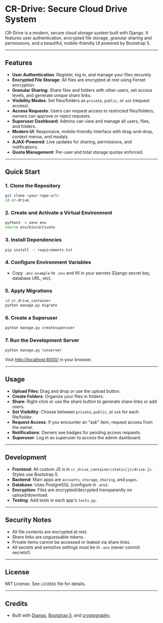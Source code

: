# CR-Drive: Secure Cloud Drive System

CR-Drive is a modern, secure cloud storage system built with Django. It features user authentication, encrypted file storage, granular sharing and permissions, and a beautiful, mobile-friendly UI powered by Bootstrap 5.

---

## Features

- **User Authentication**: Register, log in, and manage your files securely.
- **Encrypted File Storage**: All files are encrypted at rest using Fernet encryption.
- **Granular Sharing**: Share files and folders with other users, set access levels, and generate unique share links.
- **Visibility Modes**: Set files/folders as `private`, `public`, or `ask` (request access).
- **Access Requests**: Users can request access to restricted files/folders; owners can approve or reject requests.
- **Superuser Dashboard**: Admins can view and manage all users, files, and folders.
- **Modern UI**: Responsive, mobile-friendly interface with drag-and-drop, context menus, and modals.
- **AJAX-Powered**: Live updates for sharing, permissions, and notifications.
- **Quota Management**: Per-user and total storage quotas enforced.

---

## Quick Start

### 1. Clone the Repository
```bash
git clone <your-repo-url>
cd cr-drive
```

### 2. Create and Activate a Virtual Environment
```bash
python3 -m venv env
source env/bin/activate
```

### 3. Install Dependencies
```bash
pip install -r requirements.txt
```

### 4. Configure Environment Variables
- Copy `.env.example` to `.env` and fill in your secrets (Django secret key, database URL, etc).

### 5. Apply Migrations
```bash
cd cr_drive_container
python manage.py migrate
```

### 6. Create a Superuser
```bash
python manage.py createsuperuser
```

### 7. Run the Development Server
```bash
python manage.py runserver
```

Visit [http://localhost:8000/](http://localhost:8000/) in your browser.

---

## Usage

- **Upload Files**: Drag and drop or use the upload button.
- **Create Folders**: Organize your files in folders.
- **Share**: Right-click or use the share button to generate share links or add users.
- **Set Visibility**: Choose between `private`, `public`, or `ask` for each file/folder.
- **Request Access**: If you encounter an "ask" item, request access from the owner.
- **Notifications**: Owners see badges for pending access requests.
- **Superuser**: Log in as superuser to access the admin dashboard.

---

## Development

- **Frontend**: All custom JS is in `cr_drive_container/static/js/drive.js`. Styles use Bootstrap 5.
- **Backend**: Main apps are `accounts`, `storage`, `sharing`, and `pages`.
- **Database**: Uses PostgreSQL (configure in `.env`).
- **Encryption**: Files are encrypted/decrypted transparently on upload/download.
- **Testing**: Add tests in each app's `tests.py`.

---

## Security Notes
- All file contents are encrypted at rest.
- Share links are unguessable tokens.
- Private items cannot be accessed or leaked via share links.
- All secrets and sensitive settings must be in `.env` (never commit secrets!).

---

## License
MIT License. See `LICENSE` file for details.

---

## Credits
- Built with [Django](https://www.djangoproject.com/), [Bootstrap 5](https://getbootstrap.com/), and [cryptography](https://cryptography.io/). 